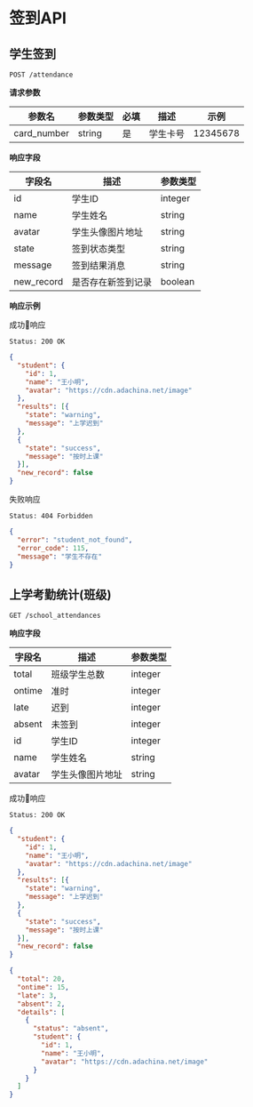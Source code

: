 # 签到API

## 学生签到

```
POST /attendance
```

**请求参数**

| 参数名 | 参数类型 | 必填 | 描述 | 示例 |
| --- | --- | --- | --- | --- |
| card_number | string | 是 | 学生卡号 | 12345678 |

**响应字段**

| 字段名 | 描述 | 参数类型 |
| --- | --- | --- |
| id | 学生ID | integer |
| name | 学生姓名 |  string |
| avatar | 学生头像图片地址 | string |
| state | 签到状态类型 | string |
| message | 签到结果消息 | string |
| new_record | 是否存在新签到记录 | boolean |

**响应示例**

成功响应

```
Status: 200 OK
```

```json
{
  "student": {
    "id": 1,
    "name": "王小明",
    "avatar": "https://cdn.adachina.net/image"
  },
  "results": [{
    "state": "warning",
    "message": "上学迟到"
  },
  {
    "state": "success",
    "message": "按时上课"
  }],
  "new_record": false
}
```

失败响应

```
Status: 404 Forbidden
```

```json
{
  "error": "student_not_found",
  "error_code": 115,
  "message": "学生不存在"
}
```

## 上学考勤统计(班级)

```
GET /school_attendances
```

**响应字段**

| 字段名 | 描述 | 参数类型 |
| --- | --- | --- |
| total | 班级学生总数 | integer |
| ontime | 准时 | integer |
| late | 迟到 | integer |
| absent | 未签到 | integer |
| id | 学生ID | integer |
| name | 学生姓名 |  string |
| avatar | 学生头像图片地址 | string |

成功响应

```
Status: 200 OK
```

```json
{
  "student": {
    "id": 1,
    "name": "王小明",
    "avatar": "https://cdn.adachina.net/image"
  },
  "results": [{
    "state": "warning",
    "message": "上学迟到"
  },
  {
    "state": "success",
    "message": "按时上课"
  }],
  "new_record": false
}
```
```json
{
  "total": 20,
  "ontime": 15,
  "late": 3,
  "absent": 2,
  "details": [
    {
      "status": "absent",
      "student": {
        "id": 1,
        "name": "王小明",
        "avatar": "https://cdn.adachina.net/image"
      }
    }
  ]
}
```
